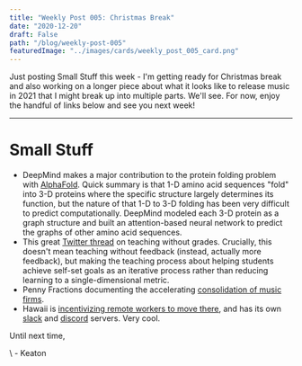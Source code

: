 ```yaml
---
title: "Weekly Post 005: Christmas Break"
date: "2020-12-20"
draft: False
path: "/blog/weekly-post-005"
featuredImage: "../images/cards/weekly_post_005_card.png"
---
```


Just posting Small Stuff this week - I'm getting ready for Christmas break and also working on a longer piece about what it looks like to release music in 2021 that I might break up into multiple parts. We'll see. For now, enjoy the handful of links below and see you next week!

---

# Small Stuff

- DeepMind makes a major contribution to the protein folding problem with [AlphaFold](https://deepmind.com/blog/article/alphafold-a-solution-to-a-50-year-old-grand-challenge-in-biology). Quick summary is that 1-D amino acid sequences "fold" into 3-D proteins where the specific structure largely determines its function, but the nature of that 1-D to 3-D folding has been very difficult to predict computationally. DeepMind modeled each 3-D protein as a graph structure and built an attention-based neural network to predict the graphs of other amino acid sequences.
- This great [Twitter thread](https://twitter.com/yael_niv/status/1340163805523918849?s=12) on teaching without grades. Crucially, this doesn't mean teaching without feedback (instead, actually more feedback), but making the teaching process about helping students achieve self-set goals as an iterative process rather than reducing learning to a single-dimensional metric.
- Penny Fractions documenting the accelerating [consolidation of music firms](https://www.getrevue.co/profile/pennyfractions/issues/penny-fractions-a-view-of-record-industry-from-10-000ft-299822).
- Hawaii is [incentivizing remote workers to move there](https://www.moversandshakas.org/), and has its own [slack](https://www.hawaiislack.com/) and [discord](https://www.hawaiidiscord.com) servers. Very cool.

Until next time,

\ - Keaton